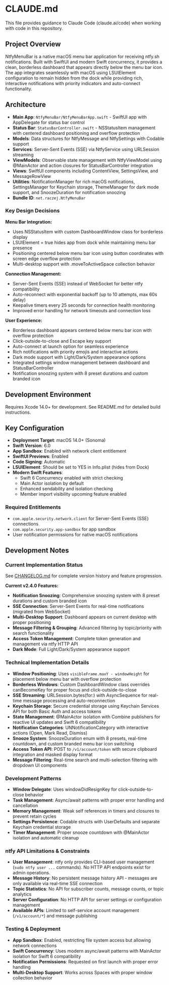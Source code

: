 # CLAUDE.md

This file provides guidance to Claude Code (claude.ai/code) when working with code in this repository.

## Project Overview

NtfyMenuBar is a native macOS menu bar application for receiving ntfy.sh notifications. Built with SwiftUI and modern Swift concurrency, it provides a clean, borderless dashboard that appears directly below the menu bar icon. The app integrates seamlessly with macOS using LSUIElement configuration to remain hidden from the dock while providing rich, interactive notifications with priority indicators and auto-connect functionality.

## Architecture

- **Main App**: `NtfyMenuBar/NtfyMenuBarApp.swift` - SwiftUI app with AppDelegate for status bar control
- **Status Bar**: `StatusBarController.swift` - NSStatusItem management with centered dashboard positioning and overflow protection
- **Models**: Data structures for NtfyMessage and NtfySettings with Codable support
- **Services**: Server-Sent Events (SSE) via NtfyService using URLSession streaming
- **ViewModels**: Observable state management with NtfyViewModel using @MainActor and action closures for StatusBarController integration
- **Views**: SwiftUI components including ContentView, SettingsView, and MessageRowView
- **Utilities**: NotificationManager for rich macOS notifications, SettingsManager for Keychain storage, ThemeManager for dark mode support, and SnoozeDuration for notification snoozing
- **Bundle ID**: `net.raczej.NtfyMenuBar`

### Key Design Decisions

**Menu Bar Integration:**
- Uses NSStatusItem with custom DashboardWindow class for borderless display
- LSUIElement = true hides app from dock while maintaining menu bar presence
- Positioning centered below menu bar icon using button coordinates with screen edge overflow protection
- Multi-desktop support with .moveToActiveSpace collection behavior

**Connection Management:**
- Server-Sent Events (SSE) instead of WebSocket for better ntfy compatibility
- Auto-reconnect with exponential backoff (up to 10 attempts, max 60s delay)
- Keepalive timers every 25 seconds for connection health monitoring
- Improved error handling for network timeouts and connection loss

**User Experience:**
- Borderless dashboard appears centered below menu bar icon with overflow protection
- Click-outside-to-close and Escape key support
- Auto-connect at launch option for seamless experience
- Rich notifications with priority emojis and interactive actions
- Dark mode support with Light/Dark/System appearance options
- Integrated settings window management between dashboard and StatusBarController
- Notification snoozing system with 8 preset durations and custom branded icon

## Development Environment

Requires Xcode 14.0+ for development. See README.md for detailed build instructions.

## Key Configuration

- **Deployment Target**: macOS 14.0+ (Sonoma)
- **Swift Version**: 6.0
- **App Sandbox**: Enabled with network client entitlement
- **SwiftUI Previews**: Enabled
- **Code Signing**: Automatic
- **LSUIElement**: Should be set to YES in Info.plist (hides from Dock)
- **Modern Swift Features**:
  - Swift 6 Concurrency enabled with strict checking
  - Main Actor isolation by default
  - Enhanced sendability and isolation checking
  - Member import visibility upcoming feature enabled

### Required Entitlements
- `com.apple.security.network.client` for Server-Sent Events (SSE) connections
- `com.apple.security.app-sandbox` for app sandbox
- User notification permissions for native macOS notifications

## Development Notes

### Current Implementation Status
See [CHANGELOG.md](CHANGELOG.md) for complete version history and feature progression.

**Current v2.4.0 Features:**
- **Notification Snoozing**: Comprehensive snoozing system with 8 preset durations and custom branded icon
- **SSE Connection**: Server-Sent Events for real-time notifications (migrated from WebSocket)
- **Multi-Desktop Support**: Dashboard appears on current desktop with proper positioning
- **Message Filtering & Grouping**: Advanced filtering by topic/priority with search functionality
- **Access Token Management**: Complete token generation and management via ntfy HTTP API
- **Dark Mode**: Full Light/Dark/System appearance support

### Technical Implementation Details
- **Window Positioning**: Uses `visibleFrame.maxY - windowHeight` for placement below menu bar with overflow protection
- **Borderless Windows**: Custom DashboardWindow class overrides canBecomeKey for proper focus and click-outside-to-close
- **SSE Streaming**: URLSession.bytes(for:) with AsyncSequence for real-time message processing and auto-reconnection
- **Keychain Storage**: Secure credential storage using Keychain Services API for both Basic Auth and access tokens
- **State Management**: @MainActor isolation with Combine publishers for reactive UI updates and Swift 6 compatibility
- **Notification Categories**: UNNotificationCategory with interactive actions (Open, Mark Read, Dismiss)
- **Snooze System**: SnoozeDuration enum with 8 presets, real-time countdown, and custom branded menu bar icon switching
- **Access Token API**: POST to `/v1/account/token` with secure clipboard integration and masked display format
- **Message Filtering**: Real-time search and multi-selection filtering with dropdown UI components

### Development Patterns
- **Window Delegate**: Uses windowDidResignKey for click-outside-to-close behavior
- **Task Management**: Async/await patterns with proper error handling and cancellation
- **Memory Management**: Weak self references in timers and closures to prevent retain cycles
- **Settings Persistence**: Codable structs with UserDefaults and separate Keychain credential storage
- **Timer Management**: Proper snooze countdown with @MainActor isolation and automatic cleanup

### ntfy API Limitations & Constraints
- **User Management**: ntfy only provides CLI-based user management (`sudo ntfy user ...` commands). No HTTP API endpoints exist for admin operations.
- **Message History**: No persistent message history API - messages are only available via real-time SSE connection
- **Topic Statistics**: No API for subscriber counts, message counts, or topic analytics
- **Server Configuration**: No HTTP API for server settings or configuration management
- **Available APIs**: Limited to self-service account management (`/v1/account/*`) and message publishing

### Testing & Deployment
- **App Sandbox**: Enabled, restricting file system access but allowing network connections
- **Swift Concurrency**: Uses modern async/await patterns with MainActor isolation for Swift 6 compatibility
- **Notification Permissions**: Requested on first launch with proper error handling
- **Multi-Desktop Support**: Works across Spaces with proper window collection behavior